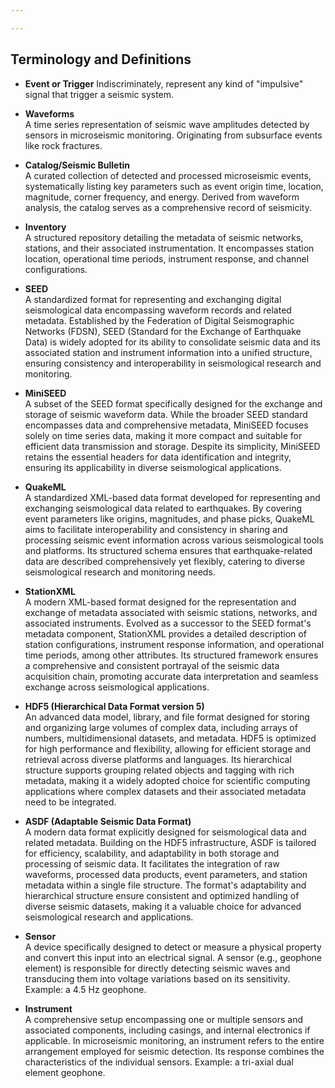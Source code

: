 ```yaml
---

---
```


## Terminology and Definitions

- **Event or Trigger**
Indiscriminately, represent any kind of "impulsive" signal that trigger a seismic system.  

- **Waveforms**  
A time series representation of seismic wave amplitudes detected by sensors in microseismic monitoring. Originating from subsurface events like rock fractures.

- **Catalog/Seismic Bulletin**  
  A curated collection of detected and processed microseismic events, systematically listing key parameters such as event origin time, location, magnitude, corner frequency, and energy. Derived from waveform analysis, the catalog serves as a comprehensive record of seismicity.

- **Inventory**  
  A structured repository detailing the metadata of seismic networks, stations, and their associated instrumentation. It encompasses station location, operational time periods, instrument response, and channel configurations.

- **SEED**  
  A standardized format for representing and exchanging digital seismological data encompassing waveform records and related metadata. Established by the Federation of Digital Seismographic Networks (FDSN), SEED (Standard for the Exchange of Earthquake Data) is widely adopted for its ability to consolidate seismic data and its associated station and instrument information into a unified structure, ensuring consistency and interoperability in seismological research and monitoring.

- **MiniSEED**  
  A subset of the SEED format specifically designed for the exchange and storage of seismic waveform data. While the broader SEED standard encompasses data and comprehensive metadata, MiniSEED focuses solely on time series data, making it more compact and suitable for efficient data transmission and storage. Despite its simplicity, MiniSEED retains the essential headers for data identification and integrity, ensuring its applicability in diverse seismological applications.

- **QuakeML**  
  A standardized XML-based data format developed for representing and exchanging seismological data related to earthquakes. By covering event parameters like origins, magnitudes, and phase picks, QuakeML aims to facilitate interoperability and consistency in sharing and processing seismic event information across various seismological tools and platforms. Its structured schema ensures that earthquake-related data are described comprehensively yet flexibly, catering to diverse seismological research and monitoring needs.

- **StationXML**  
  A modern XML-based format designed for the representation and exchange of metadata associated with seismic stations, networks, and associated instruments. Evolved as a successor to the SEED format's metadata component, StationXML provides a detailed description of station configurations, instrument response information, and operational time periods, among other attributes. Its structured framework ensures a comprehensive and consistent portrayal of the seismic data acquisition chain, promoting accurate data interpretation and seamless exchange across seismological applications.

- **HDF5 (Hierarchical Data Format version 5)**  
  An advanced data model, library, and file format designed for storing and organizing large volumes of complex data, including arrays of numbers, multidimensional datasets, and metadata. HDF5 is optimized for high performance and flexibility, allowing for efficient storage and retrieval across diverse platforms and languages. Its hierarchical structure supports grouping related objects and tagging with rich metadata, making it a widely adopted choice for scientific computing applications where complex datasets and their associated metadata need to be integrated.

- **ASDF (Adaptable Seismic Data Format)**  
  A modern data format explicitly designed for seismological data and related metadata. Building on the HDF5 infrastructure, ASDF is tailored for efficiency, scalability, and adaptability in both storage and processing of seismic data. It facilitates the integration of raw waveforms, processed data products, event parameters, and station metadata within a single file structure. The format's adaptability and hierarchical structure ensure consistent and optimized handling of diverse seismic datasets, making it a valuable choice for advanced seismological research and applications.

- **Sensor**  
  A device specifically designed to detect or measure a physical property and convert this input into an electrical signal. A sensor (e.g., geophone element) is responsible for directly detecting seismic waves and transducing them into voltage variations based on its sensitivity. Example: a 4.5 Hz geophone.

- **Instrument**  
  A comprehensive setup encompassing one or multiple sensors and associated components, including casings, and internal electronics if applicable. In microseismic monitoring, an instrument refers to the entire arrangement employed for seismic detection. Its response combines the characteristics of the individual sensors. Example: a tri-axial dual element geophone.
<!--stackedit_data:
eyJoaXN0b3J5IjpbLTU4MjUwODk0NSwtMTA3ODM2ODA1Nl19
-->